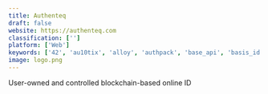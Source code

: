 ```yaml
---
title: Authenteq
draft: false 
website: https://authenteq.com
classification: ['']
platform: ['Web']
keywords: ['42', 'au10tix', 'alloy', 'authpack', 'base_api', 'basis_id', 'berbix', 'blockscore', 'digicert', 'final', 'geotrust', 'hunter', 'idscan', 'idnow', 'leadfuze', 'leadgibbon', 'leadfeeder', "let's_encrypt", 'openkm_document_management', 'yoti']
image: logo.png
---
```

User-owned and controlled blockchain-based online ID